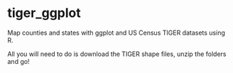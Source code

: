# tiger_ggplot
Map counties and states with ggplot and US Census TIGER datasets using R. 

All you will need to do is download the TIGER shape files, unzip the folders and go! 
